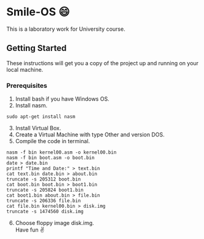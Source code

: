 # Smile-OS :smile:
This is a laboratory work for University course.
## Getting Started
These instructions will get you a copy of the project up and running on your local machine.
### Prerequisites
1. Install bash if you have Windows OS.
2. Install nasm.
```
sudo apt-get install nasm
```
3. Install Virtual Box.
4. Create a Virtual Machine with type Other and version DOS.
5. Compile the code in terminal.
```
nasm -f bin kernel00.asm -o kernel00.bin
nasm -f bin boot.asm -o boot.bin
date > date.bin
printf "Time and Date:" > text.bin
cat text.bin date.bin > about.bin
truncate -s 205312 boot.bin
cat boot.bin boot.bin > boot1.bin
truncate -s 205824 boot1.bin
cat boot1.bin about.bin > file.bin
truncate -s 206336 file.bin
cat file.bin kernel00.bin > disk.img
truncate -s 1474560 disk.img
```
6. Choose floppy image disk.img.
<br/>Have fun :v:


